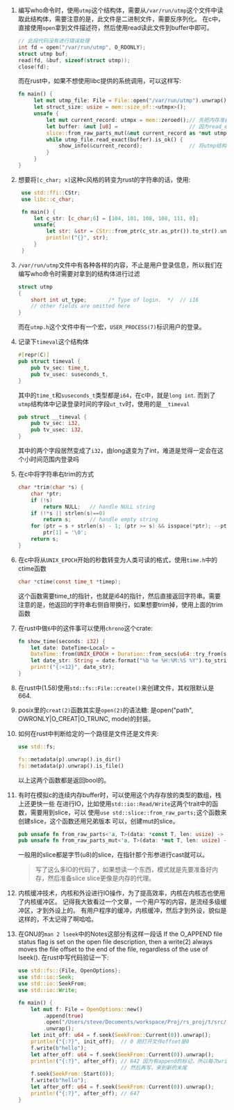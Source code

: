 1. 编写who命令时，使用`utmp`这个结构体，需要从`/var/run/utmp`这个文件中读取此结构体，需要注意的是，此文件是二进制文件，需要反序列化。
   在c中，直接使用`open`拿到文件描述符，然后使用read读此文件到buffer中即可。
   ```c
   // 此段代码没有进行错误处理
   int fd = open("/var/run/utmp", O_RDONLY);
   struct utmp buf;
   read(fd, &buf, sizeof(struct utmp));
   close(fd);
   ```

   而在rust中，如果不想使用libc提供的系统调用，可以这样写:
   ```rust
   fn main() {
        let mut utmp_file: File = File::open("/var/run/utmp").unwrap();
        let struct_size: usize = mem::size_of::<utmpx>();                                       
	    unsafe {               
        	let mut current_record: utmpx = mem::zeroed();// 先把内存准备好
        	let buffer: &mut [u8] =                       // 因为read_exact需要的是u8的slice所以我们准备slice
            slice::from_raw_parts_mut(&mut current_record as *mut utmpx as *mut u8, struct_size);
			while utmp_file.read_exact(buffer).is_ok() {
            	show_info(&current_record);               // 将utmp结构体的信息打印出来
			}   
		}   
   }

   ```
 
2. 想要将`[c_char; x]`这种c风格的转变为rust的字符串的话，使用:
   ```rust
	use std::ffi::CStr;                                                                                                                                                                 
	use libc::c_char;

	fn main() {
	    let c_str: [c_char;6] = [104, 101, 108, 108, 111, 0];
		unsafe{
		    let str: &str = CStr::from_ptr(c_str.as_ptr()).to_str().unwrap(); // 注意这里我们使用`CStr`而不是`CString`因为我们不想拿走其所有权
		    println!("{}", str);
		}
	}
   ```
  
3. `/var/run/utmp`文件中有各种各样的内容，不止是用户登录信息，所以我们在编写who命令时需要对拿到的结构体进行过滤
   ```c
   struct utmp
   {
       short int ut_type;		/* Type of login.  */  // i16 
	   // other fields are omitted here
   }
   ``` 

   而在`utmp.h`这个文件中有一个宏，`USER_PROCESS(7)`标识用户的登录。

4. 记录下`timeval`这个结构体
   ```rust
   #[repr(C)]
   pub struct timeval {
       pub tv_sec: time_t,
       pub tv_usec: suseconds_t,
   }
   ```
   其中的`time_t`和`suseconds_t`类型都是`i64`，在c中，就是`long int`.
   而到了`utmp`结构体中记录登录时间的字段`ut_tv`时，使用的是`__timeval`
   ```rust
   pub struct __timeval {
       pub tv_sec: i32,
       pub tv_usec: i32,
   }
   ```
   其中的两个字段居然变成了`i32`，由long退变为了int，难道是觉得一定会在这个小时间范围内登录吗

5. 在c中将字符串右trim的方式
   ```c
   char *trim(char *s) {
       char *ptr;
       if (!s)
           return NULL;   // handle NULL string
       if (!*s || strlen(s)==0)
           return s;      // handle empty string
       for (ptr = s + strlen(s) - 1; (ptr >= s) && isspace(*ptr); --ptr);
	       ptr[1] = '\0';
       return s;
   }
   ```
6. 在c中将从`UNIX_EPOCH`开始的秒数转变为人类可读的格式，使用`time.h`中的ctime函数
   ```c
   char *ctime(const time_t *timep);
   ```
   这个函数需要time_t的指针，也就是i64的指针，然后直接返回字符串。需要注意的是，他返回的字符串右侧自带换行，如果想要trim掉，使用上面的trim函数

7. 在rust中做`6`中的这件事可以使用`chrono`这个crate:
   ```rust
   fn show_time(seconds: i32) {
       let date: DateTime<Local> =
       DateTime::from(UNIX_EPOCH + Duration::from_secs(u64::try_from(seconds).unwrap()));
       let date_str: String = date.format("%b %e %H:%M:%S %Y").to_string();
       print!("{:<12}", date_str);
   }
   ```
8. 在rust中(1.58)使用`std::fs::File::create()`来创建文件，其权限默认是664.

9. posix里的`creat(2)`函数其实是`open(2)`的语法糖:
   是open("path", OWRONLY|O_CREAT|O_TRUNC, mode)的封装。

10. 如何在rust中判断给定的一个路径是文件还是文件夹:
    ````rust
	use std::fs;

	fs::metadata(p).unwrap().is_dir()
	fs::metadata(p).unwrap().is_file()
	````
	以上这两个函数都是返回bool的。

11. 有时在模拟c的连续内存buffer时，可以使用这个内存存放的类型的数组，栈上还更快一些
    在进行IO，比如使用`std::io::Read/Write`这两个trait中的函数，需要用到slice，可以
	使用`use std::slice::from_raw_parts;`这个函数来创建slice，这个函数还用兄弟版本
	可以，创建mut的slice。
	```rust
	pub unsafe fn from_raw_parts<'a, T>(data: *const T, len: usize) -> &'a [T]
	pub unsafe fn from_raw_parts_mut<'a, T>(data: *mut T, len: usize) -> &'a mut [T]
	```
	一般用的slice都是字节(u8)的slice，在指针那个形参进行cast就可以。
	> 写了这么多IO的代码了，如果想读一个东西，模式就是先要准备好内存，然后准备slice
	  slice更像是内存的代理。

12. 内核缓冲技术，内核和外设进行IO操作，为了提高效率，内核在内核态也使用了内核缓冲区。
    记得我大致看过一个文章，一个用户写的内容，是流经多级缓冲区，才到外设上的。
    有用户程序的缓冲，内核缓冲，然后才到外设，貌似是这样的，不太记得了啊哈哈。

13. 在GNU的`man 2 lseek`中的Notes这部分有这样一段话
    If the O_APPEND file status flag is set on the open file description, 
	then a write(2) always moves the file offset to the end of the file, 
	regardless of the use of lseek().
	在rust中写代码验证一下: 
    ```rust
	use std::fs::{File, OpenOptions};                                                           
	use std::io::Seek;
    use std::io::SeekFrom;
    use std::io::Write;

    fn main() {
        let mut f: File = OpenOptions::new()
            .append(true)
            .open("/Users/steve/Documents/workspace/Proj/rs_proj/t/src/main.rs")
            .unwrap();
        let init_off: u64 = f.seek(SeekFrom::Current(0)).unwrap();
        println!("{:?}", init_off);  // 0 刚打开文件offset是0
        f.write(b"hello");
        let after_off: u64 = f.seek(SeekFrom::Current(0)).unwrap();
        println!("{:?}", after_off); // 642 因为有append的标记，所以每次write都会seek到末尾
                                     // 然后再写，来到新的末尾
        f.seek(SeekFrom::Start(0));
        f.write(b"hello");
        let after_off: u64 = f.seek(SeekFrom::Current(0)).unwrap();
        println!("{:?}", after_off); // 647
	}
	```


